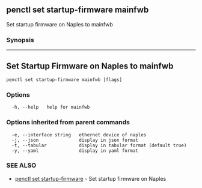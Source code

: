 ## penctl set startup-firmware mainfwb

Set startup firmware on Naples to mainfwb

### Synopsis



-------------------------------------
 Set Startup Firmware on Naples to mainfwb 
-------------------------------------


```
penctl set startup-firmware mainfwb [flags]
```

### Options

```
  -h, --help   help for mainfwb
```

### Options inherited from parent commands

```
  -e, --interface string   ethernet device of naples
  -j, --json               display in json format
  -t, --tabular            display in tabular format (default true)
  -y, --yaml               display in yaml format
```

### SEE ALSO
* [penctl set startup-firmware](penctl_set_startup-firmware.md)	 - Set startup firmware on Naples

